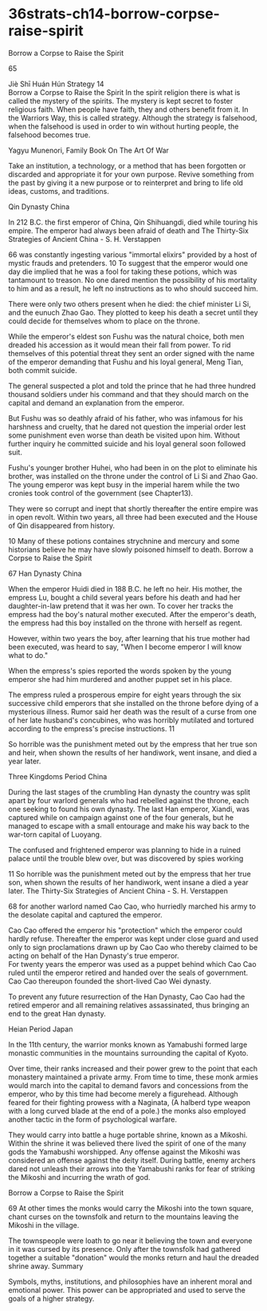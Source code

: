 # 36strats-ch14-borrow-corpse-raise-spirit

Borrow a Corpse to Raise the Spirit 
 
65 
 
Jiè Shī Huán Hún 
Strategy 14                                                   
Borrow a Corpse to Raise the Spirit 
In the spirit religion there is what is called the mystery of the 
spirits. The mystery is kept secret to foster religious faith. 
When people have faith, they and others benefit from it. In the 
Warriors Way, this is called strategy. Although the strategy is 
falsehood, when the falsehood is used in order to win without 
hurting people, the falsehood becomes true. 
 
Yagyu Munenori, Family Book On The Art Of War 
 
Take an institution, a technology, or a method that has been forgotten 
or discarded and appropriate it for your own purpose. Revive 
something from the past by giving it a new purpose or to reinterpret and 
bring to life old ideas, customs, and traditions. 
 
Qin Dynasty China 
 
In 212 B.C. the first emperor of China, Qin Shihuangdi, died while 
touring his empire. The emperor had always been afraid of death and 
The Thirty-Six Strategies of Ancient China - S. H. Verstappen 
 
66 
was constantly ingesting various "immortal elixirs" provided by a host 
of mystic frauds and pretenders. 10 To suggest that the emperor would 
one day die implied that he was a fool for taking these potions, which 
was tantamount to treason. No one dared mention the possibility of his 
mortality to him and as a result, he left no instructions as to who should 
succeed him. 
 
There were only two others present when he died: the chief minister Li 
Si, and the eunuch Zhao Gao. They plotted to keep his death a secret 
until they could decide for themselves whom to place on the throne.  
 
While the emperor's eldest son Fushu was the natural choice, both men 
dreaded his accession as it would mean their fall from power. To rid 
themselves of this potential threat they sent an order signed with the 
name of the emperor demanding that Fushu and his loyal general, Meng 
Tian, both commit suicide. 
 
The general suspected a plot and told the prince that he had three 
hundred thousand soldiers under his command and that they should 
march on the capital and demand an explanation from the emperor.  
 
But Fushu was so deathly afraid of his father, who was infamous for his 
harshness and cruelty, that he dared not question the imperial order lest 
some punishment even worse than death be visited upon him. Without 
further inquiry he committed suicide and his loyal general soon 
followed suit. 
 
Fushu's younger brother Huhei, who had been in on the plot to 
eliminate his brother, was installed on the throne under the control of Li 
Si and Zhao Gao. The young emperor was kept busy in the imperial 
harem while the two cronies took control of the government (see 
Chapter13).  
 
They were so corrupt and inept that shortly thereafter the entire empire 
was in open revolt. Within two years, all three had been executed and 
the House of Qin disappeared from history. 
 
                                                      
10  Many of these potions containes strychnine and mercury and some 
historians believe he may have slowly poisoned himself to death. 
Borrow a Corpse to Raise the Spirit 
 
67 
Han Dynasty China 
 
When the emperor Huidi died in 188 B.C. he left no heir. His mother, 
the empress Lu, bought a child several years before his death and had 
her daughter-in-law pretend that it was her own. To cover her tracks the 
empress had the boy's natural mother executed. After the emperor's 
death, the empress had this boy installed on the throne with herself as 
regent.  
 
However, within two years the boy, after learning that his true mother 
had been executed, was heard to say, "When I become emperor I will 
know what to do."  
 
When the empress's spies reported the words spoken by the young 
emperor she had him murdered and another puppet set in his place. 
 
The empress ruled a prosperous empire for eight years through the six 
successive child emperors that she installed on the throne before dying 
of a mysterious illness. Rumor said her death was the result of a curse 
from one of her late husband's concubines, who was horribly mutilated 
and tortured according to the empress's precise instructions. 11 
 
So horrible was the punishment meted out by the empress that her true 
son and heir, when shown the results of her handiwork, went insane, 
and died a year later. 
 
Three Kingdoms Period China 
 
During the last stages of the crumbling Han dynasty the country was 
split apart by four warlord generals who had rebelled against the throne, 
each one seeking to found his own dynasty. The last Han emperor, 
Xiandi, was captured while on campaign against one of the four 
generals, but he managed to escape with a small entourage and make 
his way back to the war-torn capital of Luoyang.  
 
The confused and frightened emperor was planning to hide in a ruined 
palace until the trouble blew over, but was discovered by spies working 
                                                      
11 So horrible was the punishment meted out by the empress  that her true son, 
when shown the results of her handiwork, went insane a died a year later. 
The Thirty-Six Strategies of Ancient China - S. H. Verstappen 
 
68 
for another warlord named Cao Cao, who hurriedly marched his army 
to the desolate capital and captured the emperor. 
 
Cao Cao offered the emperor his "protection" which the emperor could 
hardly refuse. Thereafter the emperor was kept under close guard and 
used only to sign proclamations drawn up by Cao Cao who thereby 
claimed to be acting on behalf of the Han Dynasty's true emperor.  
For twenty years the emperor was used as a puppet behind which Cao 
Cao ruled until the emperor retired and handed over the seals of 
government. Cao Cao thereupon founded the short-lived Cao Wei 
dynasty.  
 
To prevent any future resurrection of the Han Dynasty, Cao Cao had 
the retired emperor and all remaining relatives assassinated, thus 
bringing an end to the great Han dynasty. 
 
Heian Period Japan 
 
In the 11th century, the warrior monks known as Yamabushi formed 
large monastic communities in the mountains surrounding the capital of 
Kyoto.  
 
Over time, their ranks increased and their power grew to the point that 
each monastery maintained a private army. From time to time, these 
monk armies would march into the capital to demand favors and 
concessions from the emperor, who by this time had become merely a 
figurehead. Although feared for their fighting prowess with a Naginata, 
(A halberd type weapon with a long curved blade at the end of a pole.) 
the monks also employed another tactic in the form of psychological 
warfare. 
 
They would carry into battle a huge portable shrine, known as a 
Mikoshi. Within the shrine it was believed there lived the spirit of one 
of the many gods the Yamabushi worshipped. Any offense against the 
Mikoshi was considered an offense against the deity itself. During 
battle, enemy archers dared not unleash their arrows into the 
Yamabushi ranks for fear of striking the Mikoshi and incurring the 
wrath of god. 
 
Borrow a Corpse to Raise the Spirit 
 
69 
At other times the monks would carry the Mikoshi into the town square, 
chant curses on the townsfolk and return to the mountains leaving the 
Mikoshi in the village.  
 
The townspeople were loath to go near it believing the town and 
everyone in it was cursed by its presence. Only after the townsfolk had 
gathered together a suitable "donation" would the monks return and 
haul the dreaded shrine away. 
Summary 
 
Symbols, myths, institutions, and philosophies have an inherent moral 
and emotional power. This power can be appropriated and used to serve 
the goals of a higher strategy. 
 
 
 
